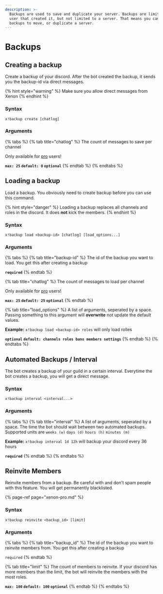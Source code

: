 ```yaml
---
description: >-
  Backups are used to save and duplicate your server. Backups are limited to the
  user that created it, but not limited to a server. That means you can use
  backups to move, or duplicate a server.
---
```


# Backups

## Creating a backup

Create a backup of your discord. After the bot created the backup, it sends you the backup-id via direct messages.

{% hint style="warning" %}
Make sure you allow direct messages from Xenon
{% endhint %}

### Syntax

```text
x!backup create [chatlog]
```

### Arguments

{% tabs %}
{% tab title="chatlog" %}
 The count of messages to save per channel 

Only available for [pro](xenon-pro.md) users!

**`max: 25` `default: 0` `optional`**
{% endtab %}
{% endtabs %}

## Loading a backup

Load a backup. You obviously need to create backup before you can use this command.

{% hint style="danger" %}
Loading a backup replaces all channels and roles in the discord. It does **not** kick the members.
{% endhint %}

### Syntax

```text
x!backup load <backup-id> [chatlog] [load_options...]
```

### Arguments

{% tabs %}
{% tab title="backup-id" %}
The id of the backup you want to load. You get this after creating a backup

**`required`**
{% endtab %}

{% tab title="chatlog" %}
The count of messages to load per channel 

Only available for [pro](xenon-pro.md) users!

**`max: 25` `default: 25` `optional`**
{% endtab %}

{% tab title="load\_options" %}
A list of arguments, seperated by a space. Passing something to this argument will **overwrite** not update the default values. 

**Example:** `x!backup load <backup-id> roles` will only load rolles

**`optional` `default: channels roles bans members settings`**
{% endtab %}
{% endtabs %}

## Automated Backups / Interval

The bot creates a backup of your guild in a certain interval. Everytime the bot creates a backup, you will get a direct message.

### Syntax

```text
x!backup interval <interval...>
```

### Arguments

{% tabs %}
{% tab title="interval" %}
A list of arguments, seperated by a space. The time the bot should wait between two automated backups. Supported units are `weeks (w)` `days (d)` `hours (h)` `minutes (m)`

**Example:** `x!backup interval 1d 12h` will backup your discord every 36 hours

**`required`**
{% endtab %}
{% endtabs %}

## Reinvite Members

Reinvite members from a backup. Be careful with and don't spam people with this feature. You will get permanently blacklisted.

{% page-ref page="xenon-pro.md" %}

### **Syntax**

```text
x!backup reinvite <backup_id> [limit]
```

### Arguments

{% tabs %}
{% tab title="backup\_id" %}
The id of the backup you want to reinvite members from. You get this after creating a backup

`required`
{% endtab %}

{% tab title="limit" %}
The count of members to reinvite. If your discord has more members than the limit, the bot will reinvite the members with the most roles.

**`max: 100` `default: 100` `optional`**
{% endtab %}
{% endtabs %}


